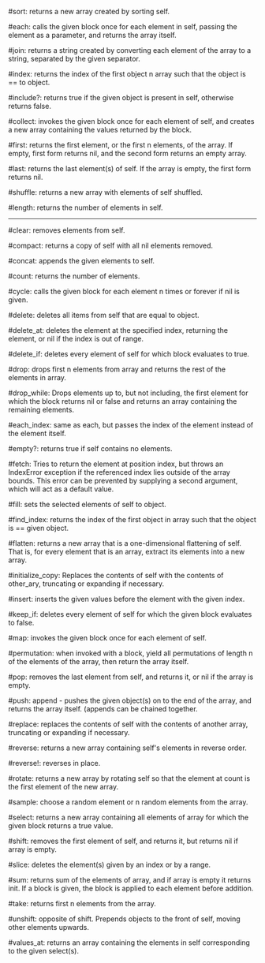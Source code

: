 #sort: returns a new array created by sorting self.

#each: calls the given block once for each element in self, passing the element as a parameter, and returns the array itself.

#join: returns a string created by converting each element of the array to a string, separated by the given separator.

#index: returns the index of the first object n array such that the object is == to object.

#include?: returns true if the given object is present in self, otherwise returns false.

#collect: invokes the given block once for each element of self, and creates a new array containing the values returned by the block.

#first: returns the first element, or the first n elements, of the array. If empty, first form returns nil, and the second form returns an empty array.

#last: returns the last element(s) of self. If the array is empty, the first form returns nil.

#shuffle: returns a new array with elements of self shuffled.

#length: returns the number of elements in self.

----------------------------------------------

#clear: removes elements from self.

#compact: returns a copy of self with all nil elements removed.

#concat: appends the given elements to self.

#count: returns the number of elements.

#cycle: calls the given block for each element n times or forever if nil is given.

#delete: deletes all items from self that are equal to object.

#delete_at: deletes the element at the specified index, returning the element, or nil if the index is out of range.

#delete_if: deletes every element of self for which block evaluates to true.

#drop: drops first n elements from array and returns the rest of the elements in array.

#drop_while: Drops elements up to, but not including, the first element for which the block returns nil or false and returns an array containing the remaining elements.

#each_index: same as each, but passes the index of the element instead of the element itself.

#empty?: returns true if self contains no elements.

#fetch: Tries to return the element at position index, but throws an IndexError exception if the referenced index lies outside of the array bounds. This error can be prevented by supplying a second argument, which will act as a default value.

#fill: sets the selected elements of self to object.

#find_index: returns the index of the first object in array such that the object is == given object.

#flatten: returns a new array that is a one-dimensional flattening of self. That is, for every element that is an array, extract its elements into a new array.

#initialize_copy: Replaces the contents of self with the contents of other_ary, truncating or expanding if necessary.

#insert: inserts the given values before the element with the given index.

#keep_if: deletes every element of self for which the given block evaluates to false.

#map: invokes the given block once for each element of self.

#permutation: when invoked with a block, yield all permutations of length n of the elements of the array, then return the array itself.

#pop: removes the last element from self, and returns it, or nil if the array is empty.

#push: append - pushes the given object(s) on to the end of the array, and returns the array itself. (appends can be chained together.

#replace: replaces the contents of self with the contents of another array, truncating or expanding if necessary.

#reverse: returns a new array containing self's elements in reverse order.

#reverse!: reverses in place.

#rotate: returns a new array by rotating self so that the element at count is the first element of the new array.

#sample: choose a random element or n random elements from the array.

#select: returns a new array containing all elements of array for which the given block returns a true value.

#shift: removes the first element of self, and returns it, but returns nil if array is empty.

#slice: deletes the element(s) given by an index or by a range.

#sum: returns sum of the elements of array, and if array is empty it returns init. If a block is given, the block is applied to each element before addition.

#take: returns first n elements from the array.

#unshift: opposite of shift. Prepends objects to the front of self, moving other elements upwards.

#values_at: returns an array containing the elements in self corresponding to the given select(s).
